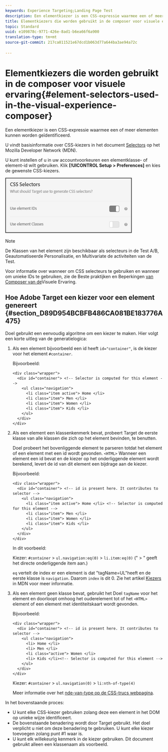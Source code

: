 ```yaml
---
keywords: Experience Targeting;Landing Page Test
description: Een elementkiezer is een CSS-expressie waarmee een of meer elementen kunnen worden geïdentificeerd.
title: Elementkiezers die worden gebruikt in de composer voor visuele ervaring
topic: Standard
uuid: e109878c-9771-426e-8ad1-b6ea66f6a900
translation-type: tm+mt
source-git-commit: 217ca811521e67dcd1b063d77a644ba3ae94a72c

---
```



# Elementkiezers die worden gebruikt in de composer voor visuele ervaring{#element-selectors-used-in-the-visual-experience-composer}

Een elementkiezer is een CSS-expressie waarmee een of meer elementen kunnen worden geïdentificeerd.

U vindt basisinformatie over CSS-kiezers in het document [Selectors](https://developer.mozilla.org/en-US/docs/Web/Guide/CSS/Getting_started/Selectors) op het Mozilla Developer Network (MDN).

U kunt instellen of u in uw accountvoorkeuren een elementklasse- of element-id wilt gebruiken. Klik **[!UICONTROL Setup > Preferences]** en kies de gewenste CSS-kiezers.

![](assets/css_selectors.png)

>[!NOTE]
>
>De Klassen van het element zijn beschikbaar als selecteurs in de Test A/B, Geautomatiseerde Personalisatie, en Multivariate de activiteiten van de Test.

Voor informatie over wanneer om CSS selecteurs te gebruiken en wanneer om unieke IDs te gebruiken, zie de Beste praktijken en Beperkingen [van Composer van de](../../c-experiences/c-visual-experience-composer/experience-composer-best-practices.md#concept_E284B3F704C04406B174D9050A2528A6)Visuele Ervaring.

## Hoe Adobe Target een kiezer voor een element genereert {#section_D89D954BCBFB486CA081BE183776A475}

Doel gebruikt een eenvoudig algoritme om een kiezer te maken. Hier volgt een korte uitleg van de generatielogica:

1. Als een element bijvoorbeeld een id heeft `id="container"`, is de kiezer voor het element `#container`.

   Bijvoorbeeld:

   ```
   <div class="wrapper">
     <div id="container"> <!-- Selector is computed for this element -->
       <ul class="navigation">
         <li class="item active"> Home </li>
         <li class="item"> Men </li>
         <li class="item"> Women </li>
         <li class="item"> Kids </li>
       </ul>
     </div>
   </div>
   ```

1. Als een element een klassenkenmerk bevat, probeert Target de eerste klasse van alle klassen die zich op het element bevinden, te benutten.

   Doel probeert het bovenliggende element te parseren totdat het element of een element met een id wordt gevonden. `<HTML>` Wanneer een element een id bevat en de kiezer op het onderliggende element wordt berekend, levert de id van dit element een bijdrage aan de kiezer.

   Bijvoorbeeld:

   ```
   <div class="wrapper">
     <div id="container"> <!-- id is present here. It contributes to selector -->
       <ul class="navigation">
         <li class="item active"> Home </li> <!-- Selector is computed for this element -->
         <li class="item"> Men </li>
         <li class="item"> Women </li>
         <li class="item"> Kids </li>
       </ul>
     </div>
   </div>
   ```

   In dit voorbeeld:

   Kiezer: `#container` > `ul.navigation:eq(0)` > `li.item:eq(0)` (&quot; > &quot; geeft het directe onderliggende item aan.)

   `eq` vertelt de index er een element is dat &quot;tagName=UL&quot;heeft en de eerste klasse is `navigation`. Daarom `index` is dit 0. Zie het artikel [Kiezers](https://developer.mozilla.org/en-US/docs/Web/Guide/CSS/Getting_started/Selectors) in MDN voor meer informatie.

1. Als een element geen klasse bevat, gebruikt het Doel `tagName` voor het element en doorloopt omhoog het ouderelement tot of het `<HTML>` element of een element met identiteitskaart wordt gevonden.

   Bijvoorbeeld:

   ```
   <div class="wrapper">
     <div id="container"> <!-- id is present here. It contributes to selector -->
       <ul class="navigation">
         <li> Home </li>
         <li> Men </li>
         <li class="active"> Women </li>
         <li> Kids </li><!-- Selector is computed for this element -->
       </ul>
     </div>
   </div>
   ```

   Kiezer: `#container` > `ul.navigation(0)` > `li:nth-of-type(4)`

   Meer informatie over het [nde-van-type op de CSS-trucs webpagina](https://css-tricks.com/almanac/selectors/n/nth-of-type/).

In het bovenstaande proces:

* U kunt elke CSS-kiezer gebruiken zolang deze een element in het DOM op unieke wijze identificeert.
* De bovenstaande benadering wordt door Target gebruikt. Het doel verplicht u niet om deze benadering te gebruiken. U kunt elke kiezer toevoegen zolang punt #1 waar is.
* U kunt elk willekeurig kenmerk in de kiezer gebruiken. Dit document gebruikt alleen een klassenaam als voorbeeld.

